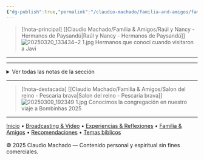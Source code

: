 ```yaml
---
{"dg-publish":true,"permalink":"/claudio-machado/familia-and-amigos/familia-and-amigos/","title":"Familia y amigos","tags":["Familia","Amigos"]}
---
```


> [!nota-principal] [[Claudio Machado/Familia & Amigos/Raúl y Nancy - Hermanos de Paysandú\|Raúl y Nancy - Hermanos de Paysandú]]
> ![20250320_133434~2 1.jpg](/img/user/Personal/Im%C3%A1genes/20250320_133434~2%201.jpg)
> Hermanos que conocí cuando visitaron a Javi 


---

---
<details>
<summary>Ver todas las notas de la sección</summary>

- [[Claudio Machado/Familia & Amigos/Raúl y Nancy - Hermanos de Paysandú\|Raúl y Nancy - Hermanos de Paysandú]]
- [[Claudio Machado/Familia & Amigos/Salon del reino - Pescaria brava\|Salon del reino - Pescaria brava]]
</details>

---

> [!nota-destacada] [[Claudio Machado/Familia & Amigos/Salon del reino - Pescaria brava\|Salon del reino - Pescaria brava]]
> ![20250309_192349 1.jpg](/img/user/Personal/Im%C3%A1genes/20250309_192349%201.jpg)
> Conocimos la congregación en nuestro viaje a Bombinhas 2025

---

<div class="pie-simple">
  <a href="https://mis-apuntes-psi.vercel.app/">Inicio</a> •
  <a href="https://mis-apuntes-psi.vercel.app/claudio-machado/brodcasting-and-videos/principial-brodcasting-and-video/">Broadcasting & Video</a> •
  <a href="https://mis-apuntes-psi.vercel.app/claudio-machado/experiencias-and-reflexiones/experiencias-and-reflexiones/">Experiencias & Reflexiones</a> •
  <a href="https://mis-apuntes-psi.vercel.app/claudio-machado/familia-and-amigos/familia-and-amigos/">Familia & Amigos</a> •
  <a href="https://mis-apuntes-psi.vercel.app/claudio-machado/recomendaciones/recomendaciones/">Recomendaciones</a> •
  <a href="https://mis-apuntes-psi.vercel.app/claudio-machado/temas-biblicos/temas-biblicos/">Temas bíblicos</a>
  <br><br>
  <span class="legal">© 2025 Claudio Machado — Contenido personal y espiritual sin fines comerciales.</span>
</div>